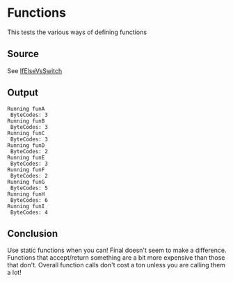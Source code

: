 #  Functions

This tests the various ways of defining functions

## Source
See [IfElseVsSwitch](../../../bytecode/ControlFlow/Functions.java)

## Output

```
Running funA
 ByteCodes: 3
Running funB
 ByteCodes: 3
Running funC
 ByteCodes: 3
Running funD
 ByteCodes: 2
Running funE
 ByteCodes: 3
Running funF
 ByteCodes: 2
Running funG
 ByteCodes: 5
Running funH
 ByteCodes: 6
Running funI
 ByteCodes: 4
```

## Conclusion
Use static functions when you can! Final doesn't seem to make a difference. Functions that accept/return something are a bit more expensive than those that don't. Overall function calls don't cost a ton unless you are calling them a lot!
